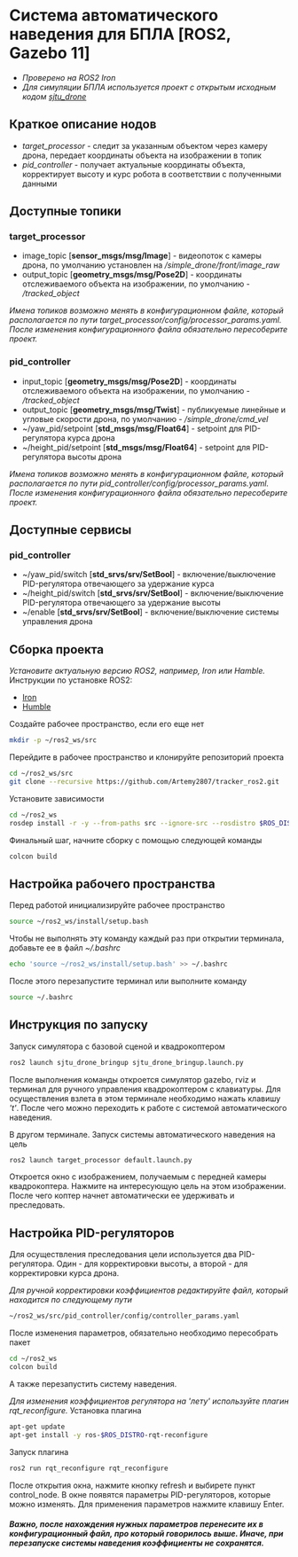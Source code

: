 # Система автоматического наведения для БПЛА [ROS2, Gazebo 11]
* *Проверено на ROS2 Iron*
* *Для симуляции БПЛА используется проект с открытым исходным кодом [sjtu_drone](https://github.com/NovoG93/sjtu_drone)*

## Краткое описание нодов
- *target_processor* - следит за указанным объектом через камеру дрона, передает координаты объекта на изображении в топик
- *pid_controller* - получает актуальные координаты объекта, корректирует высоту и курс робота в соответствии с полученными данными

## Доступные топики

### target_processor
- image_topic [__sensor_msgs/msg/Image__] - видеопоток с камеры дрона, по умолчанию установлен на */simple_drone/front/image_raw*
- output_topic [__geometry_msgs/msg/Pose2D__] - координаты отслеживаемого объекта на изображении, по умолчанию - */tracked_object*

*Имена топиков возможно менять в конфигурационном файле, который располагается по пути target_processor/config/processor_params.yaml. После изменения конфигурационного файла обязательно пересоберите проект.*

### pid_controller
- input_topic [__geometry_msgs/msg/Pose2D__] - координаты отслеживаемого объекта на изображении, по умолчанию - */tracked_object*
- output_topic [__geometry_msgs/msg/Twist__] - публикуемые линейные и угловые скорости дрона, по умолчанию - */simple_drone/cmd_vel*
- ~/yaw_pid/setpoint [__std_msgs/msg/Float64__] - setpoint для PID-регулятора курса дрона
- ~/height_pid/setpoint [__std_msgs/msg/Float64__] - setpoint для PID-регулятора высоты дрона

*Имена топиков возможно менять в конфигурационном файле, который располагается по пути pid_controller/config/processor_params.yaml. После изменения конфигурационного файла обязательно пересоберите проект.*

## Доступные сервисы

### pid_controller
- ~/yaw_pid/switch [__std_srvs/srv/SetBool__] - включение/выключение PID-регулятора отвечающего за удержание курса
- ~/height_pid/switch [__std_srvs/srv/SetBool__] - включение/выключение PID-регулятора отвечающего за удержание высоты
- ~/enable [__std_srvs/srv/SetBool__] - включение/выключение системы управления дрона

## Сборка проекта
*Установите актуальную версию ROS2, например, Iron или Hamble.* 
Инструкции по установке ROS2:
* [Iron](https://docs.ros.org/en/iron/Installation.html)
* [Humble](https://docs.ros.org/en/humble/Installation.html)

Создайте рабочее пространство, если его еще нет
```bash
mkdir -p ~/ros2_ws/src
```

Перейдите в рабочее пространство и клонируйте репозиторий проекта
```bash
cd ~/ros2_ws/src
git clone --recursive https://github.com/Artemy2807/tracker_ros2.git
```

Установите зависимости
```bash
cd ~/ros2_ws
rosdep install -r -y --from-paths src --ignore-src --rosdistro $ROS_DISTRO
```

Финальный шаг, начните сборку с помощью следующей команды
```bash
colcon build
```

## Настройка рабочего пространства
Перед работой инициализируйте рабочее пространство
```bash
source ~/ros2_ws/install/setup.bash
```

Чтобы не выполнять эту команду каждый раз при открытии терминала, добавьте ее в файл *~/.bashrc*
```bash
echo 'source ~/ros2_ws/install/setup.bash' >> ~/.bashrc
```

После этого перезапустите терминал или выполните команду
```bash
source ~/.bashrc
```

## Инструкция по запуску
Запуск симулятора с базовой сценой и квадрокоптером
```bash
ros2 launch sjtu_drone_bringup sjtu_drone_bringup.launch.py
```

После выполнения команды откроется симулятор gazebo, rviz и терминал для ручного управления квадрокоптером с клавиатуры. Для осуществления взлета в этом терминале необходимо нажать клавишу *'t'*. После чего можно переходить к работе с системой автоматического наведения.

В другом терминале. Запуск системы автоматического наведения на цель
```bash
ros2 launch target_processor default.launch.py
```

Откроется окно с изображением, получаемым с передней камеры квадрокоптера. Нажмите на интересующую цель на этом изображении. После чего коптер начнет автоматически ее удерживать и преследовать.

## Настройка PID-регуляторов
Для осуществления преследования цели используется два PID-регулятора. Один - для корректировки высоты, а второй - для корректировки курса дрона.

*Для ручной корректировки коэффициентов редактируйте файл, который находится по следующему пути*
```bash
~/ros2_ws/src/pid_controller/config/controller_params.yaml
```

После изменения параметров, обязательно необходимо пересобрать пакет
```bash
cd ~/ros2_ws
colcon build
```
А также перезапустить систему наведения.

*Для изменения коэффициентов регулятора на 'лету' используйте плагин rqt_reconfigure.*
Установка плагина
```bash
apt-get update
apt-get install -y ros-$ROS_DISTRO-rqt-reconfigure
```

Запуск плагина
```bash
ros2 run rqt_reconfigure rqt_reconfigure
```

После открытия окна, нажмите кнопку refresh и выбирете пункт control_node. В окне появятся параметры PID-регуляторов, которые можно изменять. Для применения параметров нажмите клавишу Enter. 
##### Важно, после нахождения нужных параметров перенесите их в конфигурационный файл, про который говорилось выше. Иначе, при перезапуске системы наведения коэффициенты не сохранятся.
